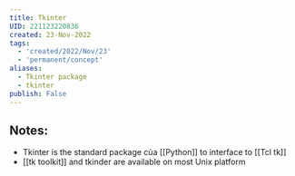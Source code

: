 ```yaml
---
title: Tkinter
UID: 221123220836
created: 23-Nov-2022
tags:
  - 'created/2022/Nov/23'
  - 'permanent/concept'
aliases:
  - Tkinter package
  - tkinter
publish: False
---
```

## Notes:
- Tkinter is the standard package của [[Python]] to interface to [[Tcl tk]]
- [[tk toolkit]] and tkinder are available on most Unix platform




